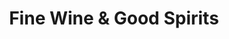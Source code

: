 ---
title: "Fine Wine & Good Spirits"
url: /horsham/fine-wine-und-good-spirits/
shop: Spirituosen
---